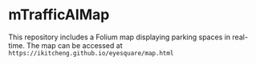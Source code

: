 # mTrafficAIMap
This repository includes a Folium map displaying parking spaces in real-time. The map can be accessed at `https://ikitcheng.github.io/eyesquare/map.html`
